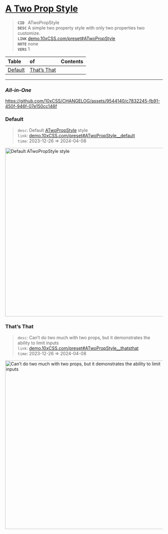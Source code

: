 
# [A Two Prop Style](https://demo.10xCSS.com/preset#ATwoPropStyle)

> __`CID `__  ATwoPropStyle <br/>
> __`DESC`__  A simple two property style with only two properties two customize. <br/>
> __`LINK`__  [demo.10xCSS.com/preset#ATwoPropStyle](https://demo.10xCSS.com/preset#ATwoPropStyle) <br/>
> __`NOTE`__  none <br/>
> __`VERS`__  1 <br/>


|Table                     |of                        |Contents                  |
|:-------------------------|:-------------------------|:-------------------------|
|[Default](#default)       |[That’s That](#thats-that)|                          |
---

### _All-in-One_
https://github.com/10xCSS/CHANGELOG/assets/9544140/c7832245-fb91-450f-946f-07e150cc146f




### Default
> `desc`: Default [ATwoPropStyle](https://10xCSS.com/dashboard/presets?cid=ATwoPropStyle&uid=ATwoPropStyle__default) style <br/>
> `link`: [demo.10xCSS.com/preset#ATwoPropStyle__default](https://demo.10xCSS.com/dashboard/presets?cid=ATwoPropStyle&uid=ATwoPropStyle__default) <br/>
> `time`: 2023-12-26 ⇒ 2024-04-08 <br/>

<img src="./assets/ATwoPropStyle__default.gif" alt="Default ATwoPropStyle style" title="Default" width="540" />


### That’s That
> `desc`: Can’t do two much with two props, but it demonstrates the ability to limit inputs <br/>
> `link`: [demo.10xCSS.com/preset#ATwoPropStyle__thatsthat](https://demo.10xCSS.com/dashboard/presets?cid=ATwoPropStyle&uid=ATwoPropStyle__thatsthat) <br/>
> `time`: 2023-12-26 ⇒ 2024-04-08 <br/>

<img src="./assets/ATwoPropStyle__thatsthat.gif" alt="Can’t do two much with two props, but it demonstrates the ability to limit inputs" title="That’s That" width="540" />